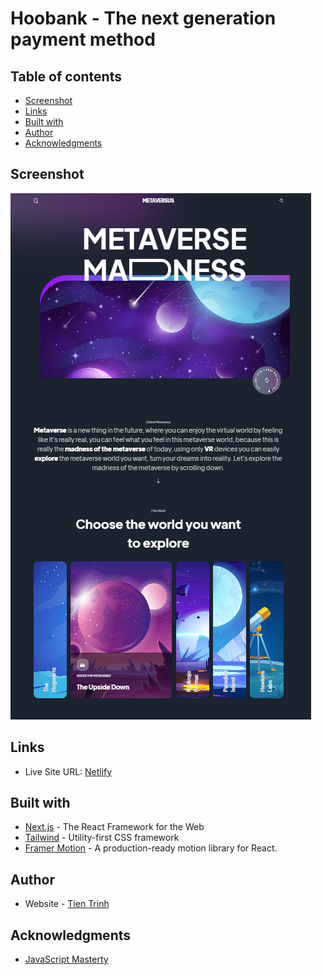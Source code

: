 # Hoobank - The next generation payment method

## Table of contents

- [Screenshot](#screenshot)
- [Links](#links)
- [Built with](#built-with)
- [Author](#author)
- [Acknowledgments](#acknowledgments)

## Screenshot

![Screenshot](./screenshot.png)

## Links

- Live Site URL: [Netlify](https://metaversus-website.netlify.app/)

## Built with

- [Next.js](https://nextjs.org/) - The React Framework for the Web
- [Tailwind](https://tailwindcss.com/) - Utility-first CSS framework
- [Framer Motion](https://www.framer.com/motion/) - A production-ready motion library for React.

## Author

- Website - [Tien Trinh](https://tientrinh.netlify.app/)

## Acknowledgments

- [JavaScript Masterty](https://www.youtube.com/@javascriptmastery)
